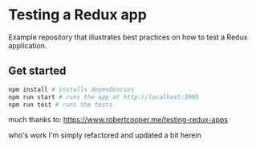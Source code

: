 # Testing a Redux app

Example repository that illustrates best practices on how to test a Redux application.

## Get started

```bash
npm install # installs dependencies
npm run start # runs the app at http://localhost:3000
npm run test # runs the tests
```

much thanks to:
https://www.robertcooper.me/testing-redux-apps

who's work I'm simply refactored and updated a bit herein
